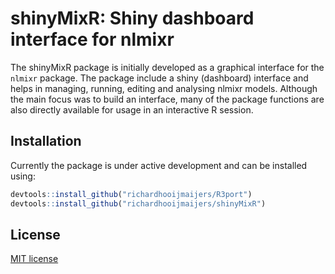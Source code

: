 # shinyMixR: Shiny dashboard interface for nlmixr

The shinyMixR package is initially developed as a graphical interface for the `nlmixr` package.
The package include a shiny (dashboard) interface and helps in managing, running, editing and analysing nlmixr models.
Although the main focus was to build an interface, many of the package functions are also directly available for usage in an interactive R session.

## Installation

Currently the package is under active development and can be installed using:

```R
devtools::install_github("richardhooijmaijers/R3port")
devtools::install_github("richardhooijmaijers/shinyMixR")
```

## License

[MIT license](http://opensource.org/licenses/MIT)

